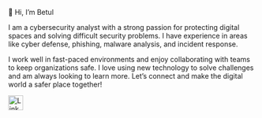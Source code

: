  👋 Hi, I’m Betul
 
I am a cybersecurity analyst with a strong passion for protecting digital spaces and solving difficult security problems.
I have experience in areas like cyber defense, phishing, malware analysis, and incident response.

I work well in fast-paced environments and enjoy collaborating with teams to keep organizations safe. 
I love using new technology to solve challenges and am always looking to learn more. Let’s connect and make the digital world a safer place together!


<a href="https://www.linkedin.com/in/betul-arslan-/)/">
    <img src="https://cdn-icons-png.flaticon.com/512/174/174857.png" alt="LinkedIn" width="30" />
</a>





<!---
Kaafdagi/Kaafdagi is a ✨ special ✨ repository because its `README.md` (this file) appears on your GitHub profile.
You can click the Preview link to take a look at your changes.
--->
